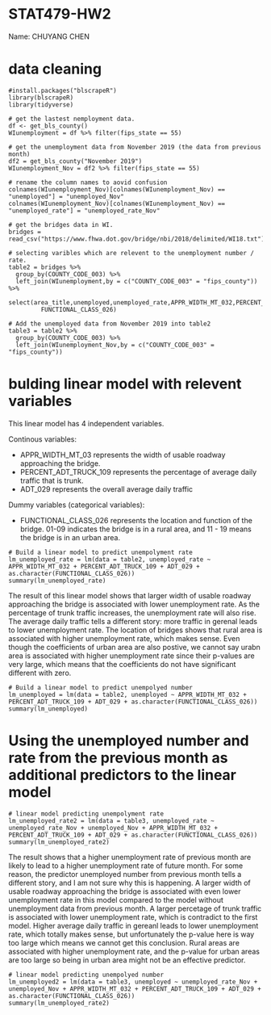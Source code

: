 # STAT479-HW2


Name: CHUYANG CHEN


# data cleaning 
```{r}
#install.packages("blscrapeR")
library(blscrapeR)
library(tidyverse)

# get the lastest nemployment data.
df <- get_bls_county()
WIunemployment = df %>% filter(fips_state == 55)

# get the unemployment data from November 2019 (the data from previous month)
df2 = get_bls_county("November 2019")
WIunemployment_Nov = df2 %>% filter(fips_state == 55)

# rename the column names to aovid confusion 
colnames(WIunemployment_Nov)[colnames(WIunemployment_Nov) == "unemployed"] = "unemployed_Nov"
colnames(WIunemployment_Nov)[colnames(WIunemployment_Nov) == "unemployed_rate"] = "unemployed_rate_Nov"

# get the bridges data in WI.
bridges = read_csv("https://www.fhwa.dot.gov/bridge/nbi/2018/delimited/WI18.txt")  

# selecting varibles which are relevent to the unemployment number / rate. 
table2 = bridges %>% 
  group_by(COUNTY_CODE_003) %>% 
  left_join(WIunemployment,by = c("COUNTY_CODE_003" = "fips_county")) %>%
  select(area_title,unemployed,unemployed_rate,APPR_WIDTH_MT_032,PERCENT_ADT_TRUCK_109,APPR_ROAD_EVAL_072,ADT_029,
         FUNCTIONAL_CLASS_026)

# Add the unemployed data from November 2019 into table2
table3 = table2 %>% 
  group_by(COUNTY_CODE_003) %>% 
  left_join(WIunemployment_Nov,by = c("COUNTY_CODE_003" = "fips_county"))
```


# bulding linear model with relevent variables 
This linear model has 4 independent variables.

Continous variables:
  - APPR_WIDTH_MT_03 represents the width of usable roadway approaching the bridge. 
  - PERCENT_ADT_TRUCK_109 represents the percentage of average daily traffic that is trunk. 
  - ADT_029 represents the overall average daily traffic 

Dummy variables (categorical variables):
  - FUNCTIONAL_CLASS_026 represents the location and function of the bridge. 01-09 indicates the bridge is in a 
    rural area, and 11 - 19 means the bridge is in an urban area. 
```{r}
# Build a linear model to predict unempolyment rate 
lm_unemployed_rate = lm(data = table2, unemployed_rate ~ APPR_WIDTH_MT_032 + PERCENT_ADT_TRUCK_109 + ADT_029 + as.character(FUNCTIONAL_CLASS_026))
summary(lm_unemployed_rate)
```
The result of this linear model shows that larger width of usable roadway approaching the bridge is associated with lower unemployment rate. As the percentage of trunk traffic increases, the unemployment rate will also rise. The average daily traffic tells a different story: more traffic in gerenal leads to lower unemployment rate. The location of bridges shows that rural area is associated with higher unemployment rate, which makes sense. Even though the coefficients of urban area are also postive, we cannot say urabn area is associated with higher unemployment rate since their p-values are very large, which means that the coefficients do not have significant different with zero. 


```{r}
# Build a linear model to predict unempolyed number
lm_unemployed = lm(data = table2, unemployed ~ APPR_WIDTH_MT_032 + PERCENT_ADT_TRUCK_109 + ADT_029 + as.character(FUNCTIONAL_CLASS_026))
summary(lm_unemployed)
```



# Using the unemployed number and rate from the previous month as additional predictors to the linear model
```{r}
# linear model predicting unempolyment rate
lm_unemployed_rate2 = lm(data = table3, unemployed_rate ~ unemployed_rate_Nov + unemployed_Nov + APPR_WIDTH_MT_032 + PERCENT_ADT_TRUCK_109 + ADT_029 + as.character(FUNCTIONAL_CLASS_026))
summary(lm_unemployed_rate2)
```
The result shows that a higher unemployment rate of previous month are likely to lead to a higher unemployment rate of future month. For some reason, the predictor unemployed number from previous month tells a different story, and I am not sure why this is happening. A larger width of usable roadway approaching the bridge is associated with even lower unemployment rate in this model compared to the model without unemployment data from previous month. A larger percetage of trunk traffic is associated with lower unemployment rate, which is contradict to the first model. Higher average daily traffic in gereanl leads to lower unemployment rate, which totally makes sense, but unfortunately the p-value here is way too large which means we cannot get this conclusion. Rural areas are associated with higher unemployment rate, and the p-value for urban areas are too large so being in urban area might not be an effective predictor. 

```{r}
# linear model predicting unempolyed number
lm_unemployed2 = lm(data = table3, unemployed ~ unemployed_rate_Nov + unemployed_Nov + APPR_WIDTH_MT_032 + PERCENT_ADT_TRUCK_109 + ADT_029 + as.character(FUNCTIONAL_CLASS_026))
summary(lm_unemployed_rate2)
```




